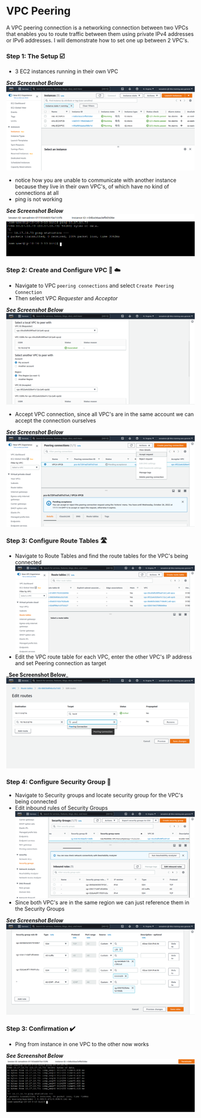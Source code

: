 # VPC Peering
A VPC peering connection is a networking connection between two VPCs that enables you to route traffic between them using private IPv4 addresses or IPv6 addresses. I will demonstrate how to set one up between 2 VPC's.

### Step 1: The Setup ☑️
- 3 EC2 instances running in their own VPC

**_See Screenshot Below_**
![picture](https://github.com/Lihle80/AWS/blob/main/VPC-Peering/images/1.-3-instances-running-in-3-different-VPC's.png)
- notice how you are unable to communicate with another instance because they live in their own VPC's, of which have no kind of connections at all
- ping is not working

**_See Screenshot Below_**
![picture2](https://github.com/Lihle80/AWS/blob/main/VPC-Peering/images/2.-unable-to-ping-instance-in-VPC-B-from-VPC-A.png)

### Step 2: Create and Configure VPC 🔐 ☁️
- Navigate to VPC ```peering connections``` and select ```Create Peering Connection```
- Then select VPC _Requester_ and _Acceptor_

**_See Screenshot Below_**
![picture3](https://github.com/Lihle80/AWS/blob/main/VPC-Peering/images/3.-nav-to-VPC-peering-connections-select,-create-connection-and-select-VPC-requester-and-acceptor.png)

- Accept VPC connection, since all VPC's are in the same account we can accept the connection ourselves

**_See Screenshot Below_**
![picture4](https://github.com/Lihle80/AWS/blob/main/VPC-Peering/images/4.-since-the-response-VPC-is-in-the-same-account-we-can-accept-connections-ourselves.png)

### Step 3: Configure Route Tables 🛣
- Navigate to Route Tables and find the route tables for the VPC's being connected
![picture5](https://github.com/Lihle80/AWS/blob/main/VPC-Peering/images/5.-now-we-need-to-configure-Route-tables-for-both-VPCA-AND-VPCB.png)
- Edit the VPC route table for each VPC, enter the other VPC's IP address and set Peering connection as target

**_See Screenshot Below**_
![picture6](https://github.com/Lihle80/AWS/blob/main/VPC-Peering/images/6.-edit-Route-table,-add-Ip-for-other-VPC-and-select-peering-connection-as-target.png)

### Step 4: Configure Security Group 🧱
- Navigate to Security groups and locate security group for the VPC's being connected
- Edit inbound rules of Security Groups
![picture7](https://github.com/Lihle80/AWS/blob/main/VPC-Peering/images/7.-edit-inbound-rules-of-Security-Groups-VPCB-as-it-does-not-allow-ping.png)
- Since both VPC's are in the same region we can just reference them in the Security Groups

**_See Screenshot Below_**
![picture8](https://github.com/Lihle80/AWS/blob/main/VPC-Peering/images/8.-since-both-VPC's-are-in-the-same-region-we-can-referene-the-security-group.png)

### Step 3: Confirmation ✔️
- Ping from instance in one VPC to the other now works

**_See Screenshot Below_**
![picture9](https://github.com/Lihle80/AWS/blob/main/VPC-Peering/images/9.-now-the-ping-works.png)
